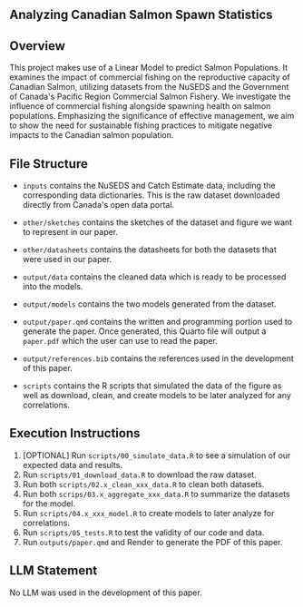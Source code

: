## Analyzing Canadian Salmon Spawn Statistics

## Overview
This project makes use of a Linear Model to predict Salmon Populations. It examines the impact of commercial fishing on the reproductive capacity of Canadian Salmon, utilizing datasets from the NuSEDS and the Government of Canada's Pacific Region Commercial Salmon Fishery. We investigate the influence of commercial fishing alongside spawning health on salmon populations. Emphasizing the significance of effective management, we aim to show the need for sustainable fishing practices to mitigate negative impacts to the Canadian salmon population.

## File Structure
- `inputs` contains the NuSEDS and Catch Estimate data, including the corresponding data dictionaries. This is the raw dataset downloaded directly from Canada's open data portal.

- `other/sketches` contains the sketches of the dataset and figure we want to represent in our paper.

- `other/datasheets` contains the datasheets for both the datasets that were used in our paper.

- `output/data` contains the cleaned data which is ready to be processed into the models.

- `output/models` contains the two models generated from the dataset. 

- `output/paper.qmd` contains the written and programming portion used to generate the paper. Once generated, this Quarto file will output a `paper.pdf` which the user can use to read the paper. 

- `output/references.bib` contains the references used in the development of this paper.

- `scripts` contains the R scripts that simulated the data of the figure as well as download, clean, and create models to be later analyzed for any correlations.


## Execution Instructions

1. [OPTIONAL] Run `scripts/00_simulate_data.R` to see a simulation of our expected data and results.
2. Run `scripts/01_download_data.R` to download the raw dataset.
3. Run both `scripts/02.x_clean_xxx_data.R` to clean both datasets.
4. Run both `scrips/03.x_aggregate_xxx_data.R` to summarize the datasets for the model.
5. Run `scripts/04.x_xxx_model.R` to create models to later analyze for correlations.
6. Run `scripts/05_tests.R` to test the validity of our code and data.
7. Run `outputs/paper.qmd` and Render to generate the PDF of this paper.


## LLM Statement
No LLM was used in the development of this paper.